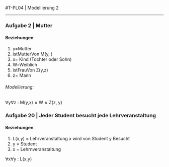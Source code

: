 #T-PL04 | Modellierung 2
<hr>

### Aufgabe 2 | Mutter

#### Beziehungen
1. y=Mutter
2. istMutterVon M(y, )
3. x= Kind (Tochter oder Sohn)
4. W=Weiblich
5. istFrauVon Z(y,z)
6. z= Mann

###### Modellierung:

∀y∀z : M(y,x) ∧ W ∧ Z(z, y) 

### Aufgabe 20 | Jeder Student besucht jede Lehrveranstaltung

#### Beziehungen
1. L(x,y) = Lehrveranstaltung x wird von Student y Besucht
2. y = Student
3. x = Lehrnveranstaltung

∀x∀y : L(x,y) 